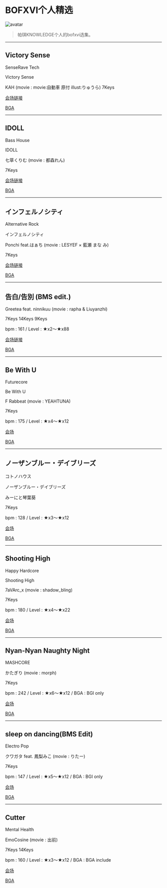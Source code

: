 # BOFXVI个人精选

![avatar](http://manbow.nothing.sh/event/page/bofxvi/teamlist20/upload/136teambanner.gif)
> 帕琪KNOWLEDGE个人的bofxvi选集。

----
## Victory Sense 
SenseRave Tech

Victory Sense 

KAH (movie : movie:自動車 原付 illust:りゅうら) 
7Keys 

[会场链接](http://manbow.nothing.sh/event/event.cgi?action=More_def&num=219&event=133)

[BGA](https://www.bilibili.com/video/BV1oV411y7M6?from=search&seid=895797121554562102)

---
## IDOLL

Bass House

IDOLL

七草くりむ (movie : 都森れん)

7Keys

[会场链接](http://manbow.nothing.sh/event/event.cgi?action=More_def&num=126&event=133)

[BGA](https://www.bilibili.com/video/BV1vV411y75n?from=search&seid=14403488893250551702)

---

## インフェルノシティ

Alternative Rock

インフェルノシティ

Ponchi feat.はぁち (movie : LESYEF × 藍瀬 まな
み)

7Keys

[会场链接](http://manbow.nothing.sh/event/event.cgi?action=More_def&num=244&event=133)

[BGA](https://www.bilibili.com/video/BV1sy4y1C77H?from=search&seid=10351924082642883653)

---

## 告白/告別 (BMS edit.)

Greetea feat. ninnikuu (movie : rapha & Liuyanzhi)

7Keys 14Keys 9Keys

bpm : 161 / Level : ★x2～★x88 

[会场链接](http://manbow.nothing.sh/event/event.cgi?action=More_def&num=1&event=133)

[BGA](http://manbow.nothing.sh/event/event.cgi?action=More_def&num=1&event=133)

---

## Be With U
Futurecore

Be With U

F Rabbeat (movie : YEAHTUNA)

7Keys

bpm : 175 / Level : ★x4～★x12 

[会场](http://manbow.nothing.sh/event/event.cgi?action=More_def&num=272&event=133)

[BGA](https://www.bilibili.com/video/BV1rz4y1C7sX?from=search&seid=2960969756970123396)

---
## ノーザンブルー・デイブリーズ

コトノハウス

ノーザンブルー・デイブリーズ

みーにと琴葉葵

7Keys

bpm : 128 / Level : ★x3～★x12 

[会场](http://manbow.nothing.sh/event/event.cgi?action=More_def&num=28&event=133)

[BGA](https://www.bilibili.com/video/BV1NV411y7aH?from=search&seid=7017274348704569748)

---
## Shooting High

Happy Hardcore

Shooting High

7aVArc_x (movie : shadow_bling)

7Keys

bpm : 180 / Level : ★x4～★x22

[会场](http://manbow.nothing.sh/event/event.cgi?action=More_def&num=89&event=133	)

[BGA](https://www.bilibili.com/video/BV1LA411j7TD?from=search&seid=5627514687907091002) 

---



## Nyan-Nyan Naughty Night

MASHCORE

かたぎり (movie : morph)

7Keys

bpm : 242 / Level : ★x6～★x12 / BGA : BGI only

[会场](http://manbow.nothing.sh/event/event.cgi?action=More_def&num=127&event=133)

[BGA](https://www.bilibili.com/video/BV1GZ4y1V7TM)


---


## sleep on dancing(BMS Edit)

Electro Pop

クワガタ feat. 鳳梨みこ (movie : りたー)

7Keys

bpm : 147 / Level : ★x5～★x12 / BGA : BGI only

[会场](http://manbow.nothing.sh/event/event.cgi?action=More_def&num=184&event=133)

[BGA](https://www.bilibili.com/video/BV1py4y1z7C7)

---


## Cutter

Mental Health

EmoCosine (movie : 出前)

7Keys 14Keys

bpm : 160 / Level : ★x3～★x12 / BGA : BGA include

[会场](http://manbow.nothing.sh/event/event.cgi?action=More_def&num=78&event=133)

[BGA](https://www.bilibili.com/video/BV1zZ4y1576x?from=search&seid=14980368639962475504)

